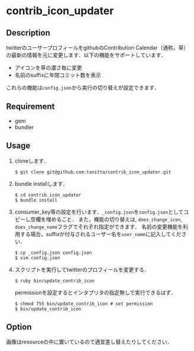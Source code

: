 contrib_icon_updater
====

## Description

twitterのユーザープロフィールをgithubのContribution Calendar（通称，草）の最新の情報を元に変更します．以下の機能をサポートしています．

- アイコンを草の濃さ毎に変更
- 名前のsuffixに年間コミット数を表示

これらの機能は`config.json`から実行の切り替えが設定できます．

## Requirement 

+ gem
+ bundler


## Usage

1. cloneします．

	```
	$ git clone git@github.com:tanitta/contrib_icon_updater.git
	```

2. bundle installします．

	```
	$ cd contrib_icon_updater
	$ bundle install
	```

3. consumer_key等の設定を行います．`_config.json`を`config.json`としてコピーし空欄を埋めること．
また，機能の切り替えは, `does_change_icon`, `does_change_name`フラグでそれぞれ指定ができます．
名前の変更機能を利用する場合，suffixが付与されるユーザー名を`user_name`に記入してください．

	```
	$ cp _config.json config.json
	$ vim config.json
	```

4. スクリプトを実行してtwitterのプロフィールを変更する．

	```
	$ ruby bin/update_contrib_icon
	```
	
	permissionを設定するとインタプリタの指定無しで実行できるはず．
	
	```
	$ chmod 755 bin/update_contrib_icon # set permission
	$ bin/update_contrib_icon
	```
  
## Option

画像はresourceの中に置いているので適宜差し替えたりしてください．
